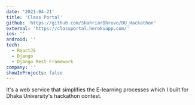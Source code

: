 ```yaml
---
date: '2021-04-21'
title: 'Class Portal'
github: 'https://github.com/ShahriarDhruvo/DU_Hackathon'
external: 'https://classportal.herokuapp.com/'
ios: ''
android: ''
tech:
  - ReactJS
  - Django
  - Django Rest Framework
company: ''
showInProjects: false
---
```


It's a web service that simplifies the E-learning processes which I built for Dhaka University's hackathon contest.
